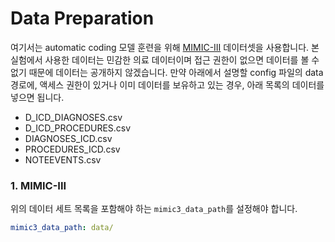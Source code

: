 # Data Preparation
여기서는 automatic coding 모델 훈련을 위해 [MIMIC-III](https://mimic.mit.edu/docs/iii/) 데이터셋을 사용합니다.
본 실험에서 사용한 데이터는 민감한 의료 데이터이며 접근 권한이 없으면 데이터를 볼 수 없기 때문에 데이터는 공개하지 않겠습니다.
만약 아래에서 설명할 config 파일의 data 경로에, 액세스 권한이 있거나 이미 데이터를 보유하고 있는 경우, 아래 목록의 데이터를 넣으면 됩니다.
* D_ICD_DIAGNOSES.csv
* D_ICD_PROCEDURES.csv
* DIAGNOSES_ICD.csv
* PROCEDURES_ICD.csv
* NOTEEVENTS.csv

### 1. MIMIC-III
위의 데이터 세트 목록을 포함해야 하는 `mimic3_data_path`를 설정해야 합니다.
```yaml
mimic3_data_path: data/
```
<br>
